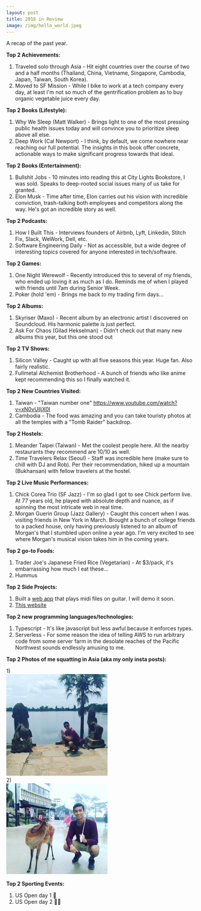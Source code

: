 ```yaml
---
layout: post
title: 2018 in Review
image: /img/hello_world.jpeg
---
```


A recap of the past year.

**Top 2 Achievements:**

1) Traveled solo through Asia - Hit eight countries over the course of two and a half months (Thailand, China, Vietname, Singapore, Cambodia, Japan, Taiwan, South Korea).<br>
2) Moved to SF Mission - While I bike to work at a tech company every day, at least I'm not so much of the gentrification problem as to buy organic vegetable juice every day.

**Top 2 Books (Lifestyle):**

1) Why We Sleep (Matt Walker) - Brings light to one of the most pressing public health issues today and will convince you to prioritize sleep above all else.<br>
2) Deep Work (Cal Newport) - I think, by default, we come nowhere near reaching our full potential. The insights in this book offer concrete, actionable ways to make significant progress towards that ideal.

**Top 2 Books (Entertainment):**

1) Bullshit Jobs - 10 minutes into reading this at City Lights Bookstore, I was sold. Speaks to deep-rooted social issues many of us take for granted.<br>
2) Elon Musk - Time after time, Elon carries out his vision with incredible conviction, trash-talking both employees and competitors along the way. He's got an incredible story as well.

**Top 2 Podcasts:**

1) How I Built This - Interviews founders of Airbnb, Lyft, Linkedin, Stitch Fix, Slack, WeWork, Dell, etc.<br>
2) Software Engineering Daily - Not as accessible, but a wide degree of interesting topics covered for anyone interested in tech/software.

**Top 2 Games:**

1) One Night Werewolf - Recently introduced this to several of my friends, who ended up loving it as much as I do. Reminds me of when I played with friends until 7am during Senior Week.<br>
2) Poker (hold 'em) - Brings me back to my trading firm days...

**Top 2 Albums:**

1) Skyriser (Maxo) - Recent album by an electronic artist I discovered on Soundcloud. His harmonic palette is just perfect.<br>
2) Ask For Chaos (Gilad Hekselman) - Didn't check out that many new albums this year, but this one stood out

**Top 2 TV Shows:**

1) Silicon Valley - Caught up with all five seasons this year. Huge fan. Also fairly realistic.<br>
2) Fullmetal Alchemist Brotherhood - A bunch of friends who like anime kept recommending this so I finally watched it.

**Top 2 New Countries Visited:**

1) Taiwan - "Taiwan number one" https://www.youtube.com/watch?v=xN0vUlljX0I<br>
2) Cambodia - The food was amazing and you can take touristy photos at all the temples with a "Tomb Raider" backdrop.

**Top 2 Hostels:**

1) Meander Taipei (Taiwan) - Met the coolest people here. All the nearby restaurants they recommend are 10/10 as well.<br>
2) Time Travelers Relax (Seoul) - Staff was incredible here (make sure to chill with DJ and Rob). Per their recommendation, hiked up a mountain (Bukhansan) with fellow travelers at the hostel.

**Top 2 Live Music Performances:**

1) Chick Corea Trio (SF Jazz) - I'm so glad I got to see Chick perform live. At 77 years old, he played with absolute depth and nuance, as if spinning the most intricate web in real time.<br>
2) Morgan Guerin Group (Jazz Gallery) - Caught this concert when I was visiting friends in New York in March. Brought a bunch of college friends to a packed house, only having previously listened to an album of Morgan's that I stumbled upon online a year ago. I'm very excited to see where Morgan's musical vision takes him in the coming years.

**Top 2 go-to Foods:**

1) Trader Joe's Japanese Fried Rice (Vegetarian) - At $3/pack, it's embarrassing how much I eat these...<br>
2) Hummus

**Top 2 Side Projects:**

1) Built a <a href="https://github.com/jgollub1/guitar_dp">web app</a> that plays midi files on guitar. I will demo it soon.<br>
2) <a href="http://gollub.me">This website</a>

**Top 2 new programming languages/technologies:**

1) Typescript - It's like javascript but less awful because it enforces types.<br>
2) Serverless - For some reason the idea of telling AWS to run arbitrary code from some server farm in the desolate reaches of the Pacific Northwest sounds endlessly amusing to me.

**Top 2 Photos of me squatting in Asia (aka my only insta posts):**

1)<br>
<img src="/img/siem_reap.jpg" width="270"><br>
2)<br>
<img src="/img/deer.jpg" width="270">

**Top 2 Sporting Events:**

1) US Open day 1 🎾<br>
2) US Open day 2 🎾🎾

